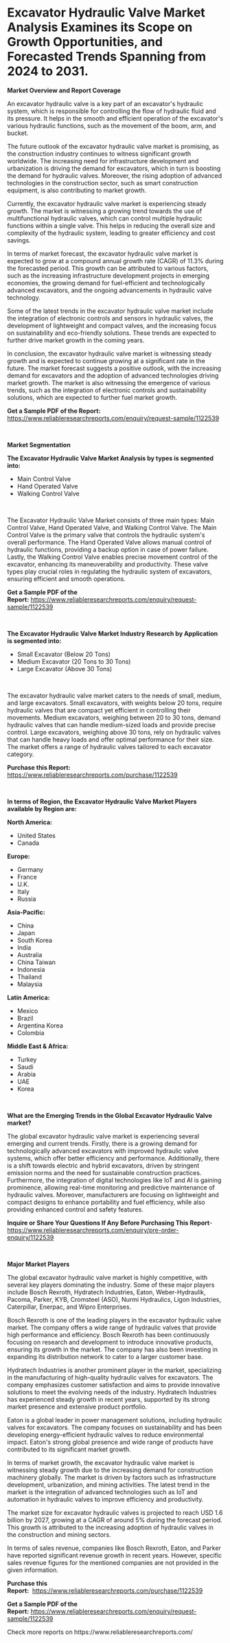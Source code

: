 <p><h1>Excavator Hydraulic Valve Market Analysis Examines its Scope on Growth Opportunities, and Forecasted Trends Spanning from 2024 to 2031.</h1></p><p><strong>Market Overview and Report Coverage</strong></p>
<p><p>An excavator hydraulic valve is a key part of an excavator's hydraulic system, which is responsible for controlling the flow of hydraulic fluid and its pressure. It helps in the smooth and efficient operation of the excavator's various hydraulic functions, such as the movement of the boom, arm, and bucket.</p><p>The future outlook of the excavator hydraulic valve market is promising, as the construction industry continues to witness significant growth worldwide. The increasing need for infrastructure development and urbanization is driving the demand for excavators, which in turn is boosting the demand for hydraulic valves. Moreover, the rising adoption of advanced technologies in the construction sector, such as smart construction equipment, is also contributing to market growth.</p><p>Currently, the excavator hydraulic valve market is experiencing steady growth. The market is witnessing a growing trend towards the use of multifunctional hydraulic valves, which can control multiple hydraulic functions within a single valve. This helps in reducing the overall size and complexity of the hydraulic system, leading to greater efficiency and cost savings.</p><p>In terms of market forecast, the excavator hydraulic valve market is expected to grow at a compound annual growth rate (CAGR) of 11.3% during the forecasted period. This growth can be attributed to various factors, such as the increasing infrastructure development projects in emerging economies, the growing demand for fuel-efficient and technologically advanced excavators, and the ongoing advancements in hydraulic valve technology.</p><p>Some of the latest trends in the excavator hydraulic valve market include the integration of electronic controls and sensors in hydraulic valves, the development of lightweight and compact valves, and the increasing focus on sustainability and eco-friendly solutions. These trends are expected to further drive market growth in the coming years.</p><p>In conclusion, the excavator hydraulic valve market is witnessing steady growth and is expected to continue growing at a significant rate in the future. The market forecast suggests a positive outlook, with the increasing demand for excavators and the adoption of advanced technologies driving market growth. The market is also witnessing the emergence of various trends, such as the integration of electronic controls and sustainability solutions, which are expected to further fuel market growth.</p></p>
<p><strong>Get a Sample PDF of the Report:</strong> <a href="https://www.reliableresearchreports.com/enquiry/request-sample/1122539">https://www.reliableresearchreports.com/enquiry/request-sample/1122539</a></p>
<p>&nbsp;</p>
<p><strong>Market Segmentation</strong></p>
<p><strong>The Excavator Hydraulic Valve Market Analysis by types is segmented into:</strong></p>
<p><ul><li>Main Control Valve</li><li>Hand Operated Valve</li><li>Walking Control Valve</li></ul></p>
<p>&nbsp;</p>
<p><p>The Excavator Hydraulic Valve Market consists of three main types: Main Control Valve, Hand Operated Valve, and Walking Control Valve. The Main Control Valve is the primary valve that controls the hydraulic system's overall performance. The Hand Operated Valve allows manual control of hydraulic functions, providing a backup option in case of power failure. Lastly, the Walking Control Valve enables precise movement control of the excavator, enhancing its maneuverability and productivity. These valve types play crucial roles in regulating the hydraulic system of excavators, ensuring efficient and smooth operations.</p></p>
<p><strong>Get a Sample PDF of the Report:</strong>&nbsp;<a href="https://www.reliableresearchreports.com/enquiry/request-sample/1122539">https://www.reliableresearchreports.com/enquiry/request-sample/1122539</a></p>
<p>&nbsp;</p>
<p><strong>The Excavator Hydraulic Valve Market Industry Research by Application is segmented into:</strong></p>
<p><ul><li>Small Excavator (Below 20 Tons)</li><li>Medium Excavator (20 Tons to 30 Tons)</li><li>Large Excavator (Above 30 Tons)</li></ul></p>
<p>&nbsp;</p>
<p><p>The excavator hydraulic valve market caters to the needs of small, medium, and large excavators. Small excavators, with weights below 20 tons, require hydraulic valves that are compact yet efficient in controlling their movements. Medium excavators, weighing between 20 to 30 tons, demand hydraulic valves that can handle medium-sized loads and provide precise control. Large excavators, weighing above 30 tons, rely on hydraulic valves that can handle heavy loads and offer optimal performance for their size. The market offers a range of hydraulic valves tailored to each excavator category.</p></p>
<p><strong>Purchase this Report:</strong>&nbsp; <a href="https://www.reliableresearchreports.com/purchase/1122539">https://www.reliableresearchreports.com/purchase/1122539</a></p>
<p>&nbsp;</p>
<p><strong>In terms of Region, the Excavator Hydraulic Valve Market Players available by Region are:</strong></p>
<p>
    <p> <strong> North America: </strong>
        <ul>
            <li>United States</li>
            <li>Canada</li>
        </ul>
        </p> 
    <p> <strong> Europe: </strong>
        <ul>
            <li>Germany</li>
            <li>France</li>
            <li>U.K.</li>
            <li>Italy</li>
            <li>Russia</li>
        </ul>
        </p> 
    <p> <strong> Asia-Pacific: </strong>
        <ul>
            <li>China</li>
            <li>Japan</li>
            <li>South Korea</li>
            <li>India</li>
            <li>Australia</li>
            <li>China Taiwan</li>
            <li>Indonesia</li>
            <li>Thailand</li>
            <li>Malaysia</li>
        </ul>
        </p> 
    <p> <strong> Latin America: </strong>
        <ul>
            <li>Mexico</li>
            <li>Brazil</li>
            <li>Argentina Korea</li>
            <li>Colombia</li>
        </ul>
        </p> 
    <p> <strong> Middle East & Africa: </strong>
        <ul>
            <li>Turkey</li>
            <li>Saudi</li>
            <li>Arabia</li>
            <li>UAE</li>
            <li>Korea</li>
        </ul>
    </p>
    </p>
<p>&nbsp;</p>
<p><strong>What are the Emerging Trends in the Global Excavator Hydraulic Valve market?</strong></p>
<p><p>The global excavator hydraulic valve market is experiencing several emerging and current trends. Firstly, there is a growing demand for technologically advanced excavators with improved hydraulic valve systems, which offer better efficiency and performance. Additionally, there is a shift towards electric and hybrid excavators, driven by stringent emission norms and the need for sustainable construction practices. Furthermore, the integration of digital technologies like IoT and AI is gaining prominence, allowing real-time monitoring and predictive maintenance of hydraulic valves. Moreover, manufacturers are focusing on lightweight and compact designs to enhance portability and fuel efficiency, while also providing enhanced control and safety features.</p></p>
<p><strong>Inquire or Share Your Questions If Any Before Purchasing This Report</strong>- <a href="https://www.reliableresearchreports.com/enquiry/pre-order-enquiry/1122539">https://www.reliableresearchreports.com/enquiry/pre-order-enquiry/1122539</a></p>
<p>&nbsp;</p>
<p><strong>Major Market Players</strong></p>
<p><p>The global excavator hydraulic valve market is highly competitive, with several key players dominating the industry. Some of these major players include Bosch Rexroth, Hydratech Industries, Eaton, Weber-Hydraulik, Pacoma, Parker, KYB, Cromsteel (ASO), Nurmi Hydraulics, Ligon Industries, Caterpillar, Enerpac, and Wipro Enterprises.</p><p>Bosch Rexroth is one of the leading players in the excavator hydraulic valve market. The company offers a wide range of hydraulic valves that provide high performance and efficiency. Bosch Rexroth has been continuously focusing on research and development to introduce innovative products, ensuring its growth in the market. The company has also been investing in expanding its distribution network to cater to a larger customer base.</p><p>Hydratech Industries is another prominent player in the market, specializing in the manufacturing of high-quality hydraulic valves for excavators. The company emphasizes customer satisfaction and aims to provide innovative solutions to meet the evolving needs of the industry. Hydratech Industries has experienced steady growth in recent years, supported by its strong market presence and extensive product portfolio.</p><p>Eaton is a global leader in power management solutions, including hydraulic valves for excavators. The company focuses on sustainability and has been developing energy-efficient hydraulic valves to reduce environmental impact. Eaton's strong global presence and wide range of products have contributed to its significant market growth.</p><p>In terms of market growth, the excavator hydraulic valve market is witnessing steady growth due to the increasing demand for construction machinery globally. The market is driven by factors such as infrastructure development, urbanization, and mining activities. The latest trend in the market is the integration of advanced technologies such as IoT and automation in hydraulic valves to improve efficiency and productivity.</p><p>The market size for excavator hydraulic valves is projected to reach USD 1.6 billion by 2027, growing at a CAGR of around 5% during the forecast period. This growth is attributed to the increasing adoption of hydraulic valves in the construction and mining sectors.</p><p>In terms of sales revenue, companies like Bosch Rexroth, Eaton, and Parker have reported significant revenue growth in recent years. However, specific sales revenue figures for the mentioned companies are not provided in the given information.</p></p>
<p><strong>Purchase this Report:</strong>&nbsp;&nbsp;<a href="https://www.reliableresearchreports.com/purchase/1122539">https://www.reliableresearchreports.com/purchase/1122539</a></p>
<p></p>
<p><strong>Get a Sample PDF of the Report:</strong>&nbsp;<a href="https://www.reliableresearchreports.com/enquiry/request-sample/1122539">https://www.reliableresearchreports.com/enquiry/request-sample/1122539</a></p>
<p>Check more reports on https://www.reliableresearchreports.com/</p>